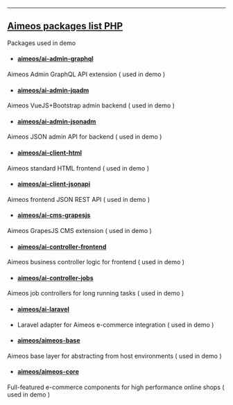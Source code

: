 

***

## [Aimeos packages list PHP](https://packagist.org/packages/aimeos/)   



Packages used in demo

* #### [aimeos/ai-admin-graphql](https://packagist.org/packages/aimeos/ai-admin-graphql)   

Aimeos Admin GraphQL API extension  ( used in demo )


* #### [aimeos/ai-admin-jqadm](https://packagist.org/packages/aimeos/ai-admin-jqadm)

 Aimeos VueJS+Bootstrap admin backend  ( used in demo )


* #### [aimeos/ai-admin-jsonadm](https://packagist.org/packages/aimeos/ai-admin-jsonadm)

 Aimeos JSON admin API for backend    ( used in demo )



* #### [aimeos/ai-client-html](https://packagist.org/packages/aimeos/ai-client-html)

 Aimeos standard HTML frontend    ( used in demo )


* #### [aimeos/ai-client-jsonapi](https://packagist.org/packages/aimeos/ai-client-jsonapi)

 Aimeos frontend JSON REST API     ( used in demo )


* #### [aimeos/ai-cms-grapesjs](https://packagist.org/packages/aimeos/ai-cms-grapesjs)

 Aimeos GrapesJS CMS extension    ( used in demo )


* #### [aimeos/ai-controller-frontend](https://packagist.org/packages/aimeos/ai-controller-frontend)

 Aimeos business controller logic for frontend   ( used in demo )


* #### [aimeos/ai-controller-jobs](https://packagist.org/packages/aimeos/ai-controller-jobs)

 Aimeos job controllers for long running tasks   ( used in demo )




* #### [aimeos/ai-laravel](https://packagist.org/packages/aimeos/ai-laravel)

* Laravel adapter for Aimeos e-commerce integration   ( used in demo )


* #### [aimeos/aimeos-base](https://packagist.org/packages/aimeos/aimeos-base)

Aimeos base layer for abstracting from host environments  ( used in demo )


* #### [aimeos/aimeos-core](https://packagist.org/packages/aimeos/aimeos-core)

 Full-featured e-commerce components for high performance online shops   ( used in demo )

